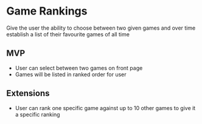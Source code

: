 # Game Rankings
Give the user the ability to choose between two given games and over time establish a list of their favourite games of all time

## MVP
- User can select between two games on front page
- Games will be listed in ranked order for user

## Extensions
- User can rank one specific game against up to 10 other games to give it a specific ranking